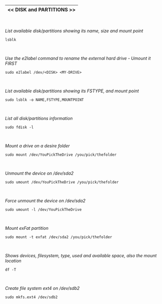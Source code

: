 |<< DISK and PARTITIONS >>|
|-------------|
<br>

*List available disk/partitions showing its name, size and mount point*
```
lsblk
```
<br>

*Use the e2label command to rename the external hard drive - Umount it FIRST*
```
sudo e2label /dev/<DISK> <MY-DRIVE>
```
<br>

*List available disk/partitions showing its FSTYPE, and mount point*
```
sudo lsblk -o NAME,FSTYPE,MOUNTPOINT
```
<br>

*List all disk/partitions information*
```
sudo fdisk -l
```
<br>

*Mount a drive on a desire folder*
```
sudo mount /dev/YouPickTheDrive /you/pick/thefolder
```
<br>

*Unmount the device on /dev/sda2*
```
sudo umount /dev/YouPickTheDrive /you/pick/thefolder
```
<br>

*Force unmount the device on /dev/sda2*
```
sudo umount -l /dev/YouPickTheDrive
```
<br>

*Mount exFat partition*
```
sudo mount -t exfat /dev/sda2 /you/pick/thefolder
```
<br>

*Shows devices, filesystem, type, used and available space, also the mount location*
```
df -T
```
<br>

*Create file system ext4 on /dev/sdb2*
```
sudo mkfs.ext4 /dev/sdb2
```
<br>
<br>
